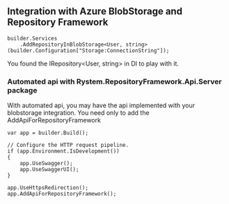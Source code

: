 ﻿## Integration with Azure BlobStorage and Repository Framework

    builder.Services
        .AddRepositoryInBlobStorage<User, string>(builder.Configuration["Storage:ConnectionString"]);

You found the IRepository<User, string> in DI to play with it.

### Automated api with Rystem.RepositoryFramework.Api.Server package
With automated api, you may have the api implemented with your blobstorage integration.
You need only to add the AddApiForRepositoryFramework

    var app = builder.Build();

    // Configure the HTTP request pipeline.
    if (app.Environment.IsDevelopment())
    {
        app.UseSwagger();
        app.UseSwaggerUI();
    }

    app.UseHttpsRedirection();
    app.AddApiForRepositoryFramework();
